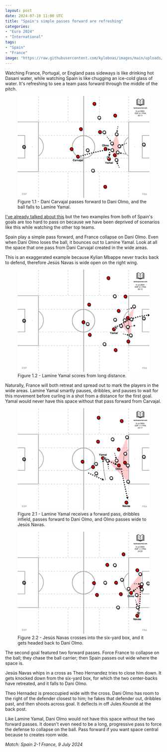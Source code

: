 ```yaml
---
layout: post
date: 2024-07-10 11:00 UTC
title: "Spain's simple passes forward are refreshing"
categories:
- "Euro 2024"
- "International"
tags:
- "Spain"
- "France"
image: "https://raw.githubusercontent.com/kyleboas/images/main/uploads/2024/07/10/Image-10Jul2024_00:17:45.png"
---
```


Watching France, Portugal, or England pass sideways is like drinking hot Dasani water, while watching Spain is like chugging an ice-cold glass of water. It's refreshing to see a team pass forward through the middle of the pitch.

<!---more---> 

<figure>
    <img src="https://raw.githubusercontent.com/kyleboas/images/main/uploads/2024/07/10/Image-10Jul2024_00:17:39.png">
    <figcaption>Figure 1.1 - Dani Carvajal passes forward to Dani Olmo, and the ball falls to Lamine Yamal.</figcaption>
</figure>

[I've already talked about this](https://tacticsjournal.com/2024/07/01/spain-shows-why-a-pass-forward-is-significant/) but the two examples from both of Spain's goals are too hard to pass on because we have been deprived of scenarios like this while watching the other top teams.

Spain play a simple pass forward, and France collapse on Dani Olmo. Even when Dani Olmo loses the ball, it bounces out to Lamine Yamal. Look at all the space that one pass from Dani Carvajal created in the wide areas. 

This is an exaggerated example because Kylian Mbappe never tracks back to defend, therefore Jesús Navas is wide open on the right wing. 

<figure>
    <img src="https://raw.githubusercontent.com/kyleboas/images/main/uploads/2024/07/10/Image-10Jul2024_00:17:40.png">
    <figcaption>Figure 1.2 - Lamine Yamal scores from long distance.</figcaption>
</figure>

Naturally, France will both retreat and spread out to mark the players in the wide areas. Lamine Yamal smartly pauses, dribbles, and pauses to wait for this movement before curling in a shot from a distance for the first goal. Yamal would never have this space without that pass forward from Carvajal.

<figure>
    <img src="https://raw.githubusercontent.com/kyleboas/images/main/uploads/2024/07/10/Image-10Jul2024_00:17:42.png">
    <figcaption>Figure 2.1 - Lamine Yamal receives a forward pass, dribbles infield, passes forward to Dani Olmo, and Olmo passes wide to Jesús Navas.</figcaption>
</figure>

<figure>
    <img src="https://raw.githubusercontent.com/kyleboas/images/main/uploads/2024/07/10/Image-10Jul2024_00:17:43.png">
    <figcaption>Figure 2.2 - Jesús Navas crosses into the six-yard box, and it gets headed back to Dani Olmo.</figcaption>
</figure>

The second goal featured two forward passes. Force France to collapse on the ball; they chase the ball carrier; then Spain passes out wide where the space is. 

Jesús Navas whips in a cross as Theo Hernandez tries to close him down. It gets knocked down from the six-yard box, for which the two center-backs have retreated, and it falls to Dani Olmo. 

Theo Hernadez is preoccupied wide with the cross. Dani Olmo has room to the right of the defender closest to him; he fakes that defender out, dribbles past, and then shoots across goal. It deflects in off Jules Koundé at the back post. 

Like Lamine Yamal, Dani Olmo would not have this space without the two forward passes. It doesn't even need to be a long, progressive pass to force the defense to collapse on the ball. Pass forward if you want space central because to creates room wide. 

*Match: Spain 2-1 France, 9 July 2024*